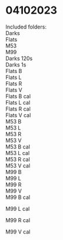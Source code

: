# 04102023

Included folders:  
 Darks  
 Flats  
 M53  
 M99  
 Darks 120s  
 Darks 1s  
 Flats B  
 Flats L  
 Flats R  
 Flats V  
 Flats B cal  
 Flats L cal  
 Flats R cal  
 Flats V cal  
 M53 B  
 M53 L  
 M53 R  
 M53 V  
 M53 B cal  
 M53 L cal  
 M53 R cal  
 M53 V cal  
 M99 B  
 M99 L  
 M99 R  
 M99 V  
 M99 B cal  
 
 M99 L cal  
 
 M99 R cal  
 
 M99 V cal  
 

